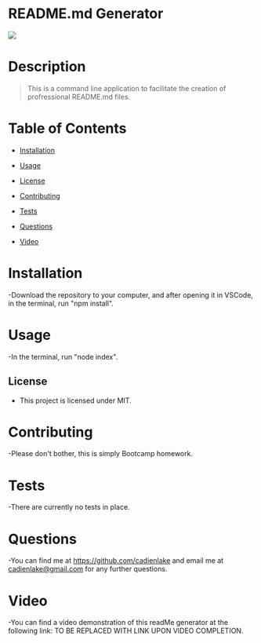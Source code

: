 # README.md Generator
  <img src="https://img.shields.io/badge/license-MIT-blue.svg">

  # Description
  >  This is a command line application to facilitate the creation of profressional README.md files.
  
  # Table of Contents
  * [Installation](#installation)
  * [Usage](#usage)
  * [License](#license) 

  * [Contributing](#contributing)
  * [Tests](#tests)
  * [Questions](#questions)
  * [Video](#video)
  
  
  # Installation
  -Download the repository to your computer, and after opening it in VSCode, in the terminal, run "npm install".
  
  # Usage
  -In the terminal, run "node index".
  
  ## License
  
  - This project is licensed under MIT.
  
  # Contributing
  -Please don't bother, this is simply Bootcamp homework.
  
  # Tests
  -There are currently no tests in place.
  
  # Questions
  -You can find me at https://github.com/cadienlake and email me at cadienlake@gmail.com for any further questions.

  # Video
  -You can find a video demonstration of this readMe generator at the following link: TO BE REPLACED WITH LINK UPON VIDEO COMPLETION.
